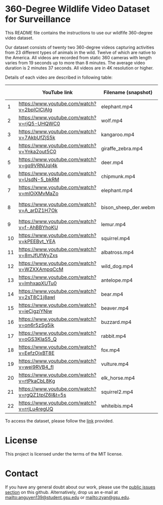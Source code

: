 # 360-Degree Wildlife Video Dataset for Surveillance
This README file contains the instructions to use our wildfife 360-degree video dataset.

Our dataset consists of twenty two 360-degree videos capturing activities from 23 different types of animals in the wild. Twelve of which are native to the America. All videos are recorded from static 360 cameras with length varies from 19 seconds up to more than 8 minutes. The average video duration is 2 minutes 37 seconds. All videos are in 4K resolution or higher.

Details of each video are described in following table:

|    |      YouTube link                                | Filename (snapshot)  | Animal             | In US | Duration | FPS |
|----|--------------------------------------------------|----------------------|--------------------|-------|----------|-----|
| 1  | https://www.youtube.com/watch?v=2bpICIClAIg      | elephant.mp4         | Elephant           | No    | 2:49     | 30  |
| 2  | https://www.youtube.com/watch?v=rjQ5-UHQWC0      | wolf.mp4             | Wolf               | Yes   | 2:05     | 25  |
| 3  | https://www.youtube.com/watch?v=7AkbUfZjS5k      | kangaroo.mp4         | Kangaroo           | No    | 0:25     | 30  |
| 4  | https://www.youtube.com/watch?v=Ynka2out5C0      | giraffe_zebra.mp4    | Giraffe, Zebra     | No    | 3:40     | 30  |
| 5  | https://www.youtube.com/watch?v=gq9VRNUqI4k      | deer.mp4             | Deer               | Yes   | 0:19     | 60  |
| 6  | https://www.youtube.com/watch?v=UsdN-5_bkRM      | chipmunk.mp4         | Chipmunk           | Yes   | 2:54     | 30  |
| 7  | https://www.youtube.com/watch?v=mlOiXMvMaZo      | elephant.mp4         | Elephant           | No    | 2:37     | 30  |
| 8  | https://www.youtube.com/watch?v=A_arDZ1H7Ok      | bison_sheep_der.webm | Bison, Sheep, Deer | Yes   | 8:26     | 30  |
| 9  | https://www.youtube.com/watch?v=f-AhBBYhoKU      | lemur.mp4            | Lemur              | No    | 1:51     | 24  |
| 10 | https://www.youtube.com/watch?v=kPEEBvt_YEA      | squirrel.mp4         | Squirrel           | Yes   | 0:44     | 30  |
| 11 | https://www.youtube.com/watch?v=8mJfUfWyZxs      | albatross.mp4        | Albatross          | No    | 1:26     | 30  |
| 12 | https://www.youtube.com/watch?v=WZXXAmpqCcM      | wild_dog.mp4         | Wild dog           | No    | 1:02     | 25  |
| 13 | https://www.youtube.com/watch?v=lmhxapXUTu0      | antelope.mp4         | Antelope           | No    | 1:06     | 30  |
| 14 | https://www.youtube.com/watch?v=2sT8C1j8awI      | bear.mp4             | Bear               | Yes   | 6:33     | 30  |
| 15 | https://www.youtube.com/watch?v=ieCigziYNiw      | beaver.mp4           | Beaver             | Yes   | 1:11     | 30  |
| 16 | https://www.youtube.com/watch?v=on6r5zSg5ik      | buzzard.mp4          | Buzzard            | No    | 0:37     | 30  |
| 17 | https://www.youtube.com/watch?v=oGS3KIaS5_Q      | rabbit.mp4           | Rabbit             | Yes   | 6:00     | 30  |
| 18 | https://www.youtube.com/watch?v=EefzOjxBT8E      | fox.mp4              | Fox                | Yes   | 4:24     | 24  |
| 19 | https://www.youtube.com/watch?v=wei9RVB4_fI      | vulture.mp4          | Vulture            | Yes   | 1:48     | 30  |
| 20 | https://www.youtube.com/watch?v=rtPkaCbL8Kg      | elk_horse.mp4        | Elk, Horse         | Yes   | 5:02     | 30  |
| 21 | https://www.youtube.com/watch?v=rgQZ1tpIZ6I&t=5s | squirrel2.mp4        | Squirrel           | Yes   | 1:19     | 24  |
| 22 | https://www.youtube.com/watch?v=rrjLu4regUQ      | whiteibis.mp4        | WhiteIbis          | Yes   | 4:02     | 30  |

To access the dataset, please follow the [link](https://drive.google.com/open?id=14N_5Uaun2WgTai086hvwreV3we0kW3iC) provided.


# License
This project is licensed under the terms of the MIT license.  

# Contact
If you have any general doubt about our work, please use the [public issues section](https://github.com/phananh1010/360VR-wildlife-surveillance/issues) on this github. Alternatively, drop us an e-mail at <mailto:anguyen139@student.gsu.edu> or <mailto:zyan@gsu.edu>.

